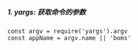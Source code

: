 ##### 1. yargs: 获取命令的参数
```
const argv = require('yargs').argv
const appName = argv.name || 'boms'
```